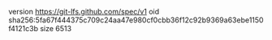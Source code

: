 version https://git-lfs.github.com/spec/v1
oid sha256:5fa67f444375c709c24aa47e980cf0cbb36f12c92b9369a63ebe1150f4121c3b
size 6513
